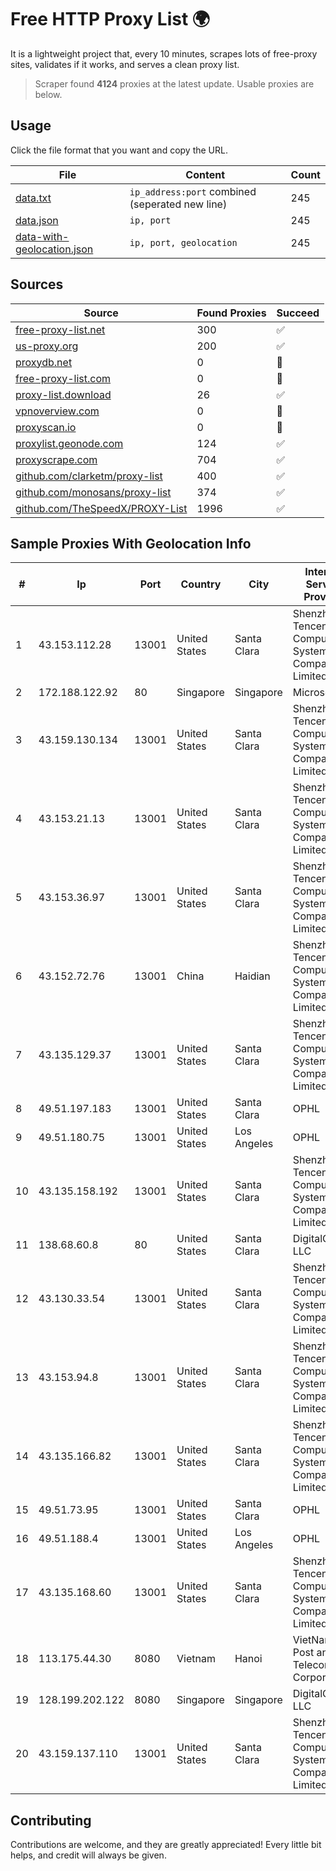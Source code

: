 
# Free HTTP Proxy List 🌍

It is a lightweight project that, every 10 minutes, scrapes lots of free-proxy sites, validates if it works, and serves a clean proxy list.


> Scraper found **4124** proxies at the latest update. Usable proxies are below.

## Usage

Click the file format that you want and copy the URL.


|File|Content|Count|
|----|-------|-----|
|[data.txt](https://raw.githubusercontent.com/themiralay/Proxy-List-World/master/data.txt)|`ip_address:port` combined (seperated new line)|245|
|[data.json](https://raw.githubusercontent.com/themiralay/Proxy-List-World/master/data.json)|`ip, port`|245|
|[data-with-geolocation.json](https://raw.githubusercontent.com/themiralay/Proxy-List-World/master/data-with-geolocation.json)|`ip, port, geolocation`|245|

## Sources

|Source|Found Proxies|Succeed|
|------|-------------|-------|
|[free-proxy-list.net](https://free-proxy-list.net)|300|✅|
|[us-proxy.org](https://www.us-proxy.org)|200|✅|
|[proxydb.net](http://proxydb.net)|0|🚫|
|[free-proxy-list.com](https://free-proxy-list.com/?page=&port=&type%5B%5D=http&type%5B%5D=https&up_time=0&search=Search)|0|🚫|
|[proxy-list.download](https://www.proxy-list.download/HTTP)|26|✅|
|[vpnoverview.com](https://vpnoverview.com/privacy/anonymous-browsing/free-proxy-servers)|0|🚫|
|[proxyscan.io](https://www.proxyscan.io)|0|🚫|
|[proxylist.geonode.com](https://proxylist.geonode.com/api/proxy-list?limit=300&page=1&sort_by=lastChecked&sort_type=desc&protocols=http,https)|124|✅|
|[proxyscrape.com](https://api.proxyscrape.com/v2/?request=displayproxies&protocol=http&timeout=10000&country=all&ssl=all&anonymity=all)|704|✅|
|[github.com/clarketm/proxy-list](https://raw.githubusercontent.com/clarketm/proxy-list/master/proxy-list-raw.txt)|400|✅|
|[github.com/monosans/proxy-list](https://raw.githubusercontent.com/monosans/proxy-list/main/proxies/http.txt)|374|✅|
|[github.com/TheSpeedX/PROXY-List](https://raw.githubusercontent.com/TheSpeedX/PROXY-List/master/http.txt)|1996|✅|


## Sample Proxies With Geolocation Info

|#|Ip|Port|Country|City|Internet Service Provider|
|-|--|----|-------|----|-------------------------|
|1|43.153.112.28|13001|United States|Santa Clara|Shenzhen Tencent Computer Systems Company Limited|
|2|172.188.122.92|80|Singapore|Singapore|Microsoft|
|3|43.159.130.134|13001|United States|Santa Clara|Shenzhen Tencent Computer Systems Company Limited|
|4|43.153.21.13|13001|United States|Santa Clara|Shenzhen Tencent Computer Systems Company Limited|
|5|43.153.36.97|13001|United States|Santa Clara|Shenzhen Tencent Computer Systems Company Limited|
|6|43.152.72.76|13001|China|Haidian|Shenzhen Tencent Computer Systems Company Limited|
|7|43.135.129.37|13001|United States|Santa Clara|Shenzhen Tencent Computer Systems Company Limited|
|8|49.51.197.183|13001|United States|Santa Clara|OPHL|
|9|49.51.180.75|13001|United States|Los Angeles|OPHL|
|10|43.135.158.192|13001|United States|Santa Clara|Shenzhen Tencent Computer Systems Company Limited|
|11|138.68.60.8|80|United States|Santa Clara|DigitalOcean, LLC|
|12|43.130.33.54|13001|United States|Santa Clara|Shenzhen Tencent Computer Systems Company Limited|
|13|43.153.94.8|13001|United States|Santa Clara|Shenzhen Tencent Computer Systems Company Limited|
|14|43.135.166.82|13001|United States|Santa Clara|Shenzhen Tencent Computer Systems Company Limited|
|15|49.51.73.95|13001|United States|Santa Clara|OPHL|
|16|49.51.188.4|13001|United States|Los Angeles|OPHL|
|17|43.135.168.60|13001|United States|Santa Clara|Shenzhen Tencent Computer Systems Company Limited|
|18|113.175.44.30|8080|Vietnam|Hanoi|VietNam Post and Telecom Corporation|
|19|128.199.202.122|8080|Singapore|Singapore|DigitalOcean, LLC|
|20|43.159.137.110|13001|United States|Santa Clara|Shenzhen Tencent Computer Systems Company Limited|



## Contributing

Contributions are welcome, and they are greatly appreciated! Every
little bit helps, and credit will always be given.

